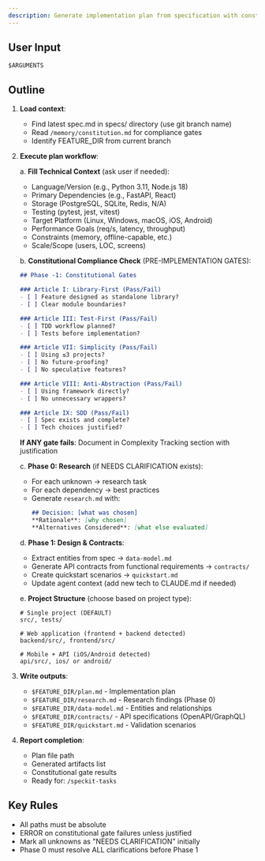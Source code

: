 ```yaml
---
description: Generate implementation plan from specification with constitutional compliance checks
---
```


## User Input

```text
$ARGUMENTS
```

## Outline

1. **Load context**:
   - Find latest spec.md in specs/ directory (use git branch name)
   - Read `/memory/constitution.md` for compliance gates
   - Identify FEATURE_DIR from current branch

2. **Execute plan workflow**:

   a. **Fill Technical Context** (ask user if needed):
      - Language/Version (e.g., Python 3.11, Node.js 18)
      - Primary Dependencies (e.g., FastAPI, React)
      - Storage (PostgreSQL, SQLite, Redis, N/A)
      - Testing (pytest, jest, vitest)
      - Target Platform (Linux, Windows, macOS, iOS, Android)
      - Performance Goals (req/s, latency, throughput)
      - Constraints (memory, offline-capable, etc.)
      - Scale/Scope (users, LOC, screens)

   b. **Constitutional Compliance Check** (PRE-IMPLEMENTATION GATES):
      ```markdown
      ## Phase -1: Constitutional Gates

      ### Article I: Library-First (Pass/Fail)
      - [ ] Feature designed as standalone library?
      - [ ] Clear module boundaries?

      ### Article III: Test-First (Pass/Fail)
      - [ ] TDD workflow planned?
      - [ ] Tests before implementation?

      ### Article VII: Simplicity (Pass/Fail)
      - [ ] Using ≤3 projects?
      - [ ] No future-proofing?
      - [ ] No speculative features?

      ### Article VIII: Anti-Abstraction (Pass/Fail)
      - [ ] Using framework directly?
      - [ ] No unnecessary wrappers?

      ### Article IX: SDD (Pass/Fail)
      - [ ] Spec exists and complete?
      - [ ] Tech choices justified?
      ```

      **If ANY gate fails**: Document in Complexity Tracking section with justification

   c. **Phase 0: Research** (if NEEDS CLARIFICATION exists):
      - For each unknown → research task
      - For each dependency → best practices
      - Generate `research.md` with:
        ```markdown
        ## Decision: [what was chosen]
        **Rationale**: [why chosen]
        **Alternatives Considered**: [what else evaluated]
        ```

   d. **Phase 1: Design & Contracts**:
      - Extract entities from spec → `data-model.md`
      - Generate API contracts from functional requirements → `contracts/`
      - Create quickstart scenarios → `quickstart.md`
      - Update agent context (add new tech to CLAUDE.md if needed)

   e. **Project Structure** (choose based on project type):
      ```
      # Single project (DEFAULT)
      src/, tests/

      # Web application (frontend + backend detected)
      backend/src/, frontend/src/

      # Mobile + API (iOS/Android detected)
      api/src/, ios/ or android/
      ```

3. **Write outputs**:
   - `$FEATURE_DIR/plan.md` - Implementation plan
   - `$FEATURE_DIR/research.md` - Research findings (Phase 0)
   - `$FEATURE_DIR/data-model.md` - Entities and relationships
   - `$FEATURE_DIR/contracts/` - API specifications (OpenAPI/GraphQL)
   - `$FEATURE_DIR/quickstart.md` - Validation scenarios

4. **Report completion**:
   - Plan file path
   - Generated artifacts list
   - Constitutional gate results
   - Ready for: `/speckit-tasks`

## Key Rules

- All paths must be absolute
- ERROR on constitutional gate failures unless justified
- Mark all unknowns as "NEEDS CLARIFICATION" initially
- Phase 0 must resolve ALL clarifications before Phase 1
